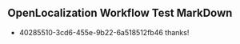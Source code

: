 ## OpenLocalization Workflow Test MarkDown
* 40285510-3cd6-455e-9b22-6a518512fb46 
thanks!<!--HONumber=Mar16_HO3-->
